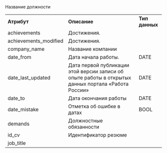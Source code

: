 <table>
    <tr>
        <td><b>Атрибут</b></td>
        <td><b>Описание</b></td>
        <td><b>Тип данных</b></td>
    </tr>
    <tr>
        <td>achievements</td>
        <td>Достижения.</td>
        <td></td>
    </tr>
    <tr>
        <td>achievements_modified</td>
        <td>Достижения. </td>
        <td></td>
    </tr>
    <tr>
        <td>company_name</td>
        <td>Название компании</td>
        <td></td>
    </tr>
    <tr>
        <td>date_from</td>
        <td>Дата начала работы. </td>
        <td>DATE</td>
    </tr>
    <tr>
        <td>date_last_updated</td>
        <td>Дата первой публикации этой версии записи об опыте работы в открытых данных портала «Работа России» </td>
        <td>DATE</td>
    </tr>
    <tr>
        <td>date_to</td>
        <td>Дата окончания работы </td>
        <td>DATE</td>
    </tr>
    <tr>
        <td>date_mistake</td>
        <td>Отметка об ошибке в датах </td>
        <td>BOOL</td>
    </tr>
    <tr>
        <td>demands</td>
        <td>Должностные обязанности </td>
        <td></td>
    </tr>
    <tr>
    <td>id_cv</td>
        <td> Идентификатор резюме </td>
        <td></td>
    </tr>
    <tr>
    <td>job_title</td>
         Название должности </td>
        <td></td>
    </tr>
</table>